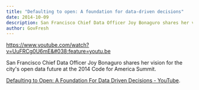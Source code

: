 ```yaml
---
title: "Defaulting to open: A foundation for data-driven decisions"
date: 2014-10-09
description: San Francisco Chief Data Officer Joy Bonaguro shares her vision for the city's open data future at the 2014 Code for America Summit.
author: GovFresh
---
```


https://www.youtube.com/watch?v=UuFRCg0U6mE&#038;feature=youtu.be

San Francisco Chief Data Officer Joy Bonaguro shares her vision for the city's open data future at the 2014 Code for America Summit.

<a href='https://www.youtube.com/watch?v=UuFRCg0U6mE&#038;feature=youtu.be'>Defaulting to Open: A Foundation For Data Driven Decisions - YouTube</a>.
